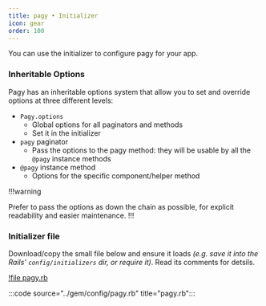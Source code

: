 ```yaml
---
title: pagy • Initializer
icon: gear
order: 100
---
```


You can use the initializer to configure pagy for your app.

### Inheritable Options

Pagy has an inheritable options system that allow you to set and override options at three different levels:

- `Pagy.options`
  - Global options for all paginators and methods
  - Set it in the initializer
- `pagy` paginator
  - Pass the options to the pagy method: they will be usable by all the `@pagy` instance methods
- `@pagy` instance method
  - Options for the specific component/helper method

!!!warning 

Prefer to pass the options as down the chain as possible, for explicit readability and easier maintenance.
!!!

### Initializer file

Download/copy the small file below and ensure it loads _(e.g. save it into the Rails' `config/initializers` dir, or require it)_. Read its comments for detsils.

[!file pagy.rb](../gem/config/pagy.rb)

:::code source="../gem/config/pagy.rb" title="pagy.rb":::
